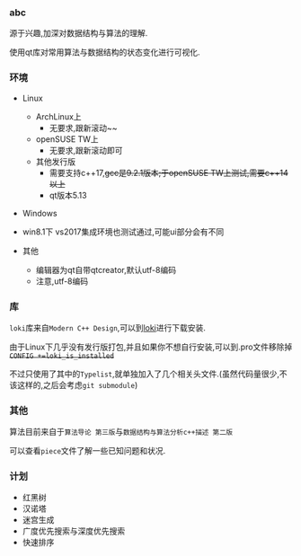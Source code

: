 ### abc

源于兴趣,加深对数据结构与算法的理解.

使用qt库对常用算法与数据结构的状态变化进行可视化.

### 环境

- Linux
  - ArchLinux上
    - 无要求,跟新滚动~~
  - openSUSE TW上
    - 无要求,跟新滚动即可
  - 其他发行版
    - 需要支持c++17,~~gcc是9.2.1版本;于openSUSE TW上测试,需要c++14以上~~
    - qt版本5.13

- Windows
- win8.1下 vs2017集成环境也测试通过,可能ui部分会有不同
- 其他
  - 编辑器为qt自带qtcreator,默认utf-8编码
  - 注意,utf-8编码

### 库

`loki`库来自`Modern C++ Design`,可以到[loki](http://loki-lib.sourceforge.net/)进行下载安装.

由于Linux下几乎没有发行版打包,并且如果你不想自行安装,可以到.pro文件移除掉~~`CONFIG +=loki_is_installed`~~

不过只使用了其中的`Typelist`,就单独加入了几个相关头文件.(虽然代码量很少,不该这样的,之后会考虑`git submodule`)

### 其他

算法目前来自于`算法导论 第三版`与`数据结构与算法分析c++描述 第二版`

可以查看`piece`文件了解一些已知问题和状况.

### 计划

- 红黑树
- 汉诺塔
- 迷宫生成
- 广度优先搜索与深度优先搜索
- 快速排序
